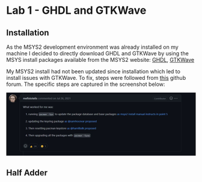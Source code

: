# Lab 1 - GHDL and GTKWave

## Installation

As the MSYS2 development environment was already installed on my machine I decided to directly download GHDL and GTKWave by using the MSYS install packages available from the MSYS2 website: [GHDL](https://packages.msys2.org/package/mingw-w64-x86_64-ghdl), [GTKWave](https://packages.msys2.org/package/mingw-w64-x86_64-gtkwave?repo=mingw64)

My MSYS2 install had not been updated since installation which led to install issues with GTKWave. To fix, steps were followed from [this](https://github.com/msys2/MSYS2-packages/issues/2343#issuecomment-780121556) github forum. The specific steps are captured in the screenshot below:

![Screenshot of solution](Code_Solution.jpg)

## Half Adder

